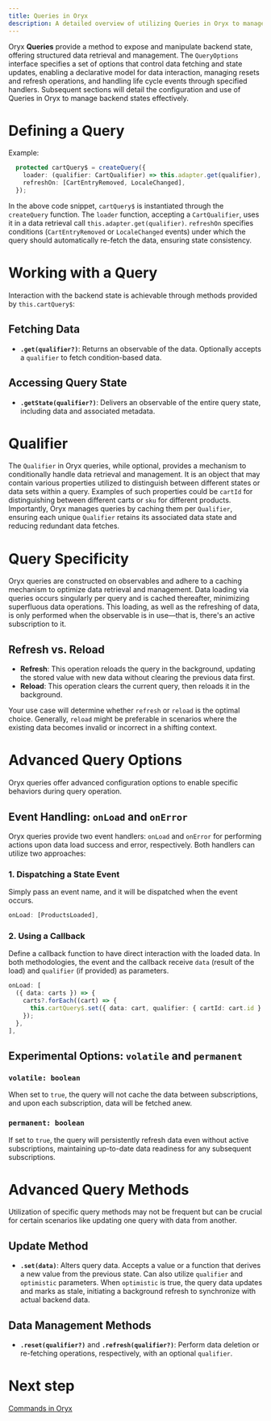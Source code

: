```yaml
---
title: Queries in Oryx
description: A detailed overview of utilizing Queries in Oryx to manage, retrieve, and monitor data, alongside optimizing performance through caching, qualifiers, and strategic data retrieval methods.
---
```


Oryx **Queries** provide a method to expose and manipulate backend state, offering structured data retrieval and management. The `QueryOptions` interface specifies a set of options that control data fetching and state updates, enabling a declarative model for data interaction, managing resets and refresh operations, and handling life cycle events through specified handlers. Subsequent sections will detail the configuration and use of Queries in Oryx to manage backend states effectively.

# Defining a Query

Example:

```ts
  protected cartQuery$ = createQuery({
    loader: (qualifier: CartQualifier) => this.adapter.get(qualifier),
    refreshOn: [CartEntryRemoved, LocaleChanged],
  });
```

In the above code snippet, `cartQuery$` is instantiated through the `createQuery` function. The `loader` function, accepting a `CartQualifier`, uses it in a data retrieval call `this.adapter.get(qualifier)`. `refreshOn` specifies conditions (`CartEntryRemoved` or `LocaleChanged` events) under which the query should automatically re-fetch the data, ensuring state consistency.

# Working with a Query

Interaction with the backend state is achievable through methods provided by `this.cartQuery$`:

## Fetching Data
- **`.get(qualifier?)`**: Returns an observable of the data. Optionally accepts a `qualifier` to fetch condition-based data. 

## Accessing Query State
- **`.getState(qualifier?)`**: Delivers an observable of the entire query state, including data and associated metadata.


# Qualifier

The `Qualifier` in Oryx queries, while optional, provides a mechanism to conditionally handle data retrieval and management. It is an object that may contain various properties utilized to distinguish between different states or data sets within a query. Examples of such properties could be `cartId` for distinguishing between different carts or `sku` for different products. Importantly, Oryx manages queries by caching them per `Qualifier`, ensuring each unique `Qualifier` retains its associated data state and reducing redundant data fetches.


# Query Specificity

Oryx queries are constructed on observables and adhere to a caching mechanism to optimize data retrieval and management. Data loading via queries occurs singularly per query and is cached thereafter, minimizing superfluous data operations. This loading, as well as the refreshing of data, is only performed when the observable is in use—that is, there's an active subscription to it.

## Refresh vs. Reload

- **Refresh**: This operation reloads the query in the background, updating the stored value with new data without clearing the previous data first.
- **Reload**: This operation clears the current query, then reloads it in the background.

Your use case will determine whether `refresh` or `reload` is the optimal choice. Generally, `reload` might be preferable in scenarios where the existing data becomes invalid or incorrect in a shifting context.





# Advanced Query Options

Oryx queries offer advanced configuration options to enable specific behaviors during query operation.

## Event Handling: `onLoad` and `onError`

Oryx queries provide two event handlers: `onLoad` and `onError` for performing actions upon data load success and error, respectively. Both handlers can utilize two approaches:

### 1. Dispatching a State Event

Simply pass an event name, and it will be dispatched when the event occurs.

```ts
onLoad: [ProductsLoaded],
```

### 2. Using a Callback

Define a callback function to have direct interaction with the loaded data. In both methodologies, the event and the callback receive `data` (result of the load) and `qualifier` (if provided) as parameters.

```ts
onLoad: [
  ({ data: carts }) => {
    carts?.forEach((cart) => {
      this.cartQuery$.set({ data: cart, qualifier: { cartId: cart.id } });
    });
  },
],
```

## Experimental Options: `volatile` and `permanent`

### `volatile: boolean`
When set to `true`, the query will not cache the data between subscriptions, and upon each subscription, data will be fetched anew.

### `permanent: boolean`
If set to `true`, the query will persistently refresh data even without active subscriptions, maintaining up-to-date data readiness for any subsequent subscriptions.


# Advanced Query Methods

Utilization of specific query methods may not be frequent but can be crucial for certain scenarios like updating one query with data from another.

## Update Method
- **`.set(data)`**: Alters query data. Accepts a value or a function that derives a new value from the previous state. Can also utilize `qualifier` and `optimistic` parameters. When `optimistic` is true, the query data updates and marks as stale, initiating a background refresh to synchronize with actual backend data.

## Data Management Methods
- **`.reset(qualifier?)`** and **`.refresh(qualifier?)`**: Perform data deletion or re-fetching operations, respectively, with an optional `qualifier`.

# Next step

[Commands in Oryx](/docs/scos/dev/front-end-development/{{page.version}}/oryx/architecture/query-command/query-command-command.html)
